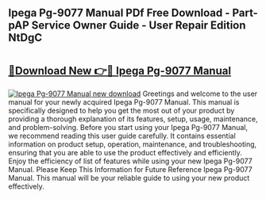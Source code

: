 ## Ipega Pg-9077 Manual PDf Free Download - Part-pAP Service Owner Guide - User Repair Edition NtDgC

# <h2><a href="http://cf12928.oget.top/?id=Ipega+Pg-9077+Manual">🔗Download New 👉🔴 Ipega Pg-9077 Manual</a></h2>

[![Ipega Pg-9077 Manual new download](https://i.imgur.com/5g1atiW.png)](http://cf12928.oget.top/?id=Ipega+Pg-9077+Manual)
Greetings and welcome to the user manual for your newly acquired Ipega Pg-9077 Manual. This manual is specifically designed to help you get the most out of your product by providing a thorough explanation of its features, setup, usage, maintenance, and problem-solving. Before you start using your Ipega Pg-9077 Manual, we recommend reading this user guide carefully. It contains essential information on product setup, operation, maintenance, and troubleshooting, ensuring that you are able to use the product effectively and efficiently. Enjoy the efficiency of list of features while using your new Ipega Pg-9077 Manual. Please Keep This Information for Future Reference Ipega Pg-9077 Manual. This manual will be your reliable guide to using your new product effectively.
